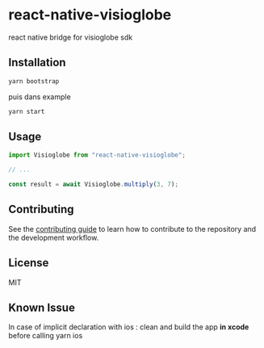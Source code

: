 # react-native-visioglobe

react native bridge for visioglobe sdk

## Installation


```sh
yarn bootstrap 
```

puis dans example 
```sh
yarn start
```

## Usage

```js
import Visioglobe from "react-native-visioglobe";

// ...

const result = await Visioglobe.multiply(3, 7);
```

## Contributing

See the [contributing guide](CONTRIBUTING.md) to learn how to contribute to the repository and the development workflow.

## License

MIT

## Known Issue 

In case of implicit declaration with ios : 
clean and build the app <strong>in xcode</strong> before calling yarn ios 
